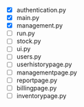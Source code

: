 - [x] authentication.py
- [x] main.py
- [x] management.py
- [ ] run.py
- [ ] stock.py
- [ ] ui.py
- [ ] users.py
- [ ] userhistorypage.py
- [ ] managementpage.py
- [ ] reportpage.py
- [ ] billingpage.py
- [ ] inventorypage.py
